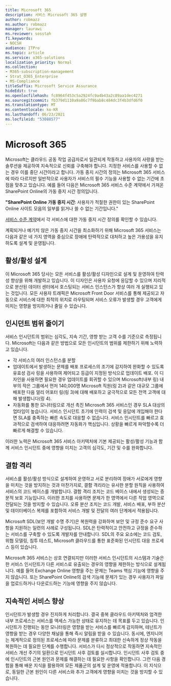 ```yaml
---
title: Microsoft 365
description: 서비스 Microsoft 365 설명
author: robmazz
ms.author: robmazz
manager: laurawi
ms.reviewer: sosstah
f1.keywords:
- NOCSH
audience: ITPro
ms.topic: article
ms.service: o365-solutions
localization_priority: Normal
ms.collection:
- M365-subscription-management
- Strat_O365_Enterprise
- MS-Compliance
titleSuffix: Microsoft Service Assurance
hideEdit: true
ms.openlocfilehash: fc8964f453c5a2924fc9a4b43a2c89aa1dec4271
ms.sourcegitcommit: fb379d1110a9a86c7f9bab8c484dc3f4b3dfd6f0
ms.translationtype: MT
ms.contentlocale: ko-KR
ms.lasthandoff: 06/23/2021
ms.locfileid: "53088577"
---
```

# <a name="built-in-service-resiliency-in-microsoft-365"></a>Microsoft 365

Microsoft는 클라우드 공동 작업 공급자로서 일관되게 작동하고 사용자의 사랑을 받는 솔루션을 제공하여 지속적으로 신뢰를 구축해야 합니다. 지정한 서비스를 사용할 수 없는 경우 이를 중단 시간이라고 합니다. 가동 중지 시간의 정의는 Microsoft 365 서비스에 따라 다르지만 일반적으로 사용자가 서비스의 필수 기능을 사용할 수 없는 기간에 초점을 맞추고 있습니다. 예를 들어 다음은 Microsoft 365 서비스 수준 계약에서 가져온 SharePoint Online의 가동 중지 시간 정의입니다.

**"SharePoint Online 가동 중지 시간**: 사용자가 적절한 권한이 있는 SharePoint Online 사이트 모음의 일부를 읽거나 쓸 수 없는 기간입니다."

[서비스 수준 계약](https://www.microsoftvolumelicensing.com/DocumentSearch.aspx?Mode=3&DocumentTypeId=37)에서 각 서비스에 대한 가동 중지 시간 정의를 확인할 수 있습니다.

계획되거나 예기치 않은 가동 중지 시간을 최소화하기 위해 Microsoft 365 서비스는 다음과 같은 네 가지 영역을 중심으로 장애에 탄력적으로 대처하고 높은 가용성을 유지하도록 설계 및 운영됩니다.

## <a name="activeactive-design"></a>활성/활성 설계

이 Microsoft 365 당사는 모든 서비스를 활성/활성 디자인으로 설계 및 운영하여 탄력성 향상을 위해 개발하고 있습니다. 이 디자인은 사용자 요청에 응답할 수 있으며 지리적으로 분산된 데이터 센터에서 호스팅되는 서비스 인스턴스가 항상 여러 개 실행되고 있는 것입니다. 모든 사용자 트래픽은 Microsoft Front Door 서비스를 통해 제공되고 자동으로 서비스에 대한 최적의 위치로 라우팅되며 서비스 오류가 발생할 경우 고객에게 미치는 영향을 방지하거나 줄일 수 있습니다.

## <a name="reduce-incident-scope"></a>인시던트 범위 줄이기

서비스 인시던트의 범위는 심각도, 지속 기간, 영향 받는 고객 수를 기준으로 측정됩니다. Microsoft는 다음과 같은 방법으로 모든 인시던트의 범위를 제한하기 위해 노력하고 있습니다.

- 각 서비스의 여러 인스턴스를 분할
- 업데이트에서 발생하는 문제를 배포 프로세스의 조기에 감지하여 완화할 수 있도록 유효성 검사 링을 사용하여 제어되고 등급이 지정된 방식으로 업데이트 배포. 이 디자인을 사용하면 필요한 경우 업데이트를 회귀할 수 있으며 Microsoft(내부 링) 내부의 작은 그룹에서 먼저 140,000명 Microsoft 직원(링 2)과 같은 대규모 그룹에 배포한 다음 얼리 어포터 링(링 3)에 대해 배포하고 궁극적으로 모든 전역 고객에 대해 발생합니다(링 4).
- 자동화를 통한 모니터링으로 개선 촉진 Microsoft 365 서비스인 경우 SLA 대상의 업타임이 높습니다. 서비스 인시던트 초기에 인력이 검색 및 응답에 개입해야 한다면 SLA를 충족하는 빠른 속도로 대응할 수 없습니다. 서비스 인시던트를 빠르고 효과적으로 검색하여 대응하려면 자동화가 핵심입니다. 상황을 빠르게 파악할수록 더 빠르게 해결할 수 있습니다.

이러한 노력은 Microsoft 365 서비스 아키텍처에 기본 제공되는 활성/활성 기능과 함께 서비스 인시던트 중에 영향을 미치는 고객의 심각도, 기간 및 수를 완화합니다.  

## <a name="fault-isolation"></a>결함 격리

서비스를 활성/활성 방식으로 설계하여 운영하고 서로 분리하여 장애가 서로에게 영향을 미치는 것을 방지하는 것과 마찬가지로, 결함 격리라는 유사한 분할 원칙을 사용하여 서비스의 코드 베이스를 개발합니다. 결함 격리 조치는 코드 베이스 내에서 생성되는 증분적 보호 기능입니다. 이러한 조치를 사용하면 문제가 한 영역에서 다른 작업 영역으로 전달되는 것을 방지할 수 있습니다.
오류 분산 조치는 코드 개발, 서비스 배포, 부하 분산 및 데이터베이스 복제를 포함하여 서비스 개발 및 전달의 여러 단계에서 적용됩니다.

Microsoft SDL(보안 개발 수명 주기)은 복원력을 강화하며 보안 및 규정 준수 요구 사항을 지원하는 일련의 사례로 구성됩니다. SDL은 탄력적이고 안전하고 규정을 준수하는 서비스를 구축할 수 있도록 개발자를 안내합니다. SDL의 주요 요소에는 코드 검토, 위협 모델링, 침투 테스트, Microsoft 클라우드를 통한 표준화된 인시던트 대응 프로세스 등이 있습니다.

Microsoft 365 서비스는 상호 연결되지만 이러한 서비스 인시던트의 시스템과 기술은 한 서비스 인시던트가 다른 서비스로 유출되는 경우의 영향을 제한하는 방식으로 설계됩니다. 예를 들어 Exchange Online 영향을 주는 문제는 Teams 핵심 기능에 영향을 주지 않습니다. 또는 SharePoint Online의 검색 기능에 문제가 있는 경우 사용자가 파일을 업로드하거나 다운로드하는 기능에 영향을 주지 않습니다.

## <a name="continuous-service-improvement"></a>지속적인 서비스 향상

인시던트가 발생할 경우 진지하게 처리합니다. 결국 중복 클라우드 아키텍처와 엄격한 내부 프로세스는 서비스를 액세스 가능한 상태로 유지하는 데 목표를 두고 있습니다. 인시던트가 진행되는 동안 모니터링은 영향을 받는 서비스를 빠르게 감지하며, 테넌트가 영향을 받는 경우 다양한 채널을 통해 즉시 알림을 받을 수 있습니다. 동시에, 엔지니어는 체계적으로 정의된 프로세스에 따라 문제를 분류하고 최대한 신속하게 정상 작동을 복원하는 데 필요한 단계를 수행합니다. 서비스가 다시 정상적으로 작동하면 지속적인 서비스 개선 주기의 일환으로 인시던트 사후 검토를 실시합니다. 인시던트 사후 검토 중에 인시던트의 근본 원인과 문제를 해결하는 데 필요한 사항을 확인합니다. 그런 다음 경험을 통해 배운 지식을 활용하여 모든 제품군의 설계 및 운영에 적용합니다. 이 지식으로, 동일한 근본 원인이 다른 서비스와 추가 고객에게 영향을 미치는 것을 방지할 수 있습니다.
